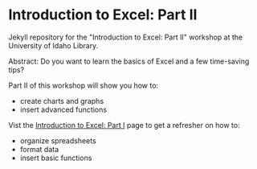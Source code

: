 # Introduction to Excel: Part II

Jekyll repository for the "Introduction to Excel: Part II" workshop at the University of Idaho Library.

<link to repository>

Abstract:
Do you want to learn the basics of Excel and a few time-saving tips? 

Part II of this workshop will show you how to:
- create charts and graphs
- insert advanced functions

Vist the <a href="https://jylisadoney.github.io/intro-excel-1/" target="_blank">Introduction to Excel: Part I</a> page to get a refresher on how to:
- organize spreadsheets
- format data
- insert basic functions
